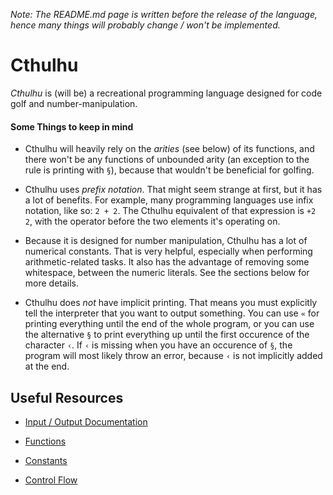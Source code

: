 *Note: The README.md page is written before the release of the language, hence many things will probably change / won't be implemented.*

# Cthulhu
*Cthulhu* is (will be) a recreational programming language designed for code golf and number-manipulation.

#### Some Things to keep in mind

- Cthulhu will heavily rely on the *arities* (see below) of its functions, and there won't be any functions of unbounded arity (an exception to the rule is printing with `§`), because that wouldn't be beneficial for golfing. 

- Cthulhu uses *prefix notation*. That might seem strange at first, but it has a lot of benefits. For example, many programming languages use infix notation, like so: `2 + 2`. The Cthulhu equivalent of that expression is `+2 2`, with the operator before the two elements it's operating on.

- Because it is designed for number manipulation, Cthulhu has a lot of numerical constants. That is very helpful, especially when performing arithmetic-related tasks. It also has the advantage of removing some whitespace, between the numeric literals. See the sections below for more details.

- Cthulhu does *not* have implicit printing. That means you must explicitly tell the interpreter that you want to output something. You can use `«` for printing everything until the end of the whole program, or you can use the alternative `§` to print everything up until the first occurence of the character `‹`. If `‹` is missing when you have an occurence of `§`, the program will most likely throw an error, because `‹` is not implicitly added at the end.

## Useful Resources

- [Input / Output Documentation](https://github.com/Mr-Xcoder/Cthulhu/blob/Readme.md-edits/Input-Output-Documetation.md)

- [Functions](https://github.com/Mr-Xcoder/Cthulhu/blob/Readme.md-edits/Functions.md)

- [Constants](https://github.com/Mr-Xcoder/Cthulhu/blob/Readme.md-edits/Constants.md)

- [Control Flow](https://github.com/Mr-Xcoder/Cthulhu/blob/Readme.md-edits/Control-Flow.md)
